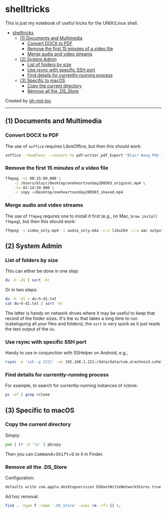 # shelltricks

This is just my notebook of useful tricks for the UNIX/Linux shell.

* [shelltricks](#shelltricks)
   * [(1) Documents and Multimedia](#1-documents-and-multimedia)
      * [Convert DOCX to PDF](#convert-docx-to-pdf)
      * [Remove the first 15 minutes of a video file](#remove-the-first-15-minutes-of-a-video-file)
      * [Merge audio and video streams](#merge-audio-and-video-streams)
   * [(2) System Admin](#2-system-admin)
      * [List of folders by size](#list-of-folders-by-size)
      * [Use rsync with specific SSH port](#use-rsync-with-specific-ssh-port)
      * [Find details for currently-running process](#find-details-for-currently-running-process)
   * [(3) Specific to macOS](#3-specific-to-macos)
      * [Copy the current directory](#copy-the-current-directory)
      * [Remove all the .DS_Store](#remove-all-the-ds_store)

Created by [gh-md-toc](https://github.com/ekalinin/github-markdown-toc)

------

## (1) Documents and Multimedia

### Convert DOCX to PDF

The use of `soffice` requires LibreOffice, but then this should work:

```bash
soffice --headless --convert-to pdf:writer_pdf_Export "Blair Wang PhD Thesis rev03.docx"
```

### Remove the first 15 minutes of a video file

```bash
ffmpeg -ss 00:15:00.000 \
	-i /Users/blair/Desktop/oneheartsunday200503_original.mp4 \
	-to 01:14:50.000 \
	-c copy ~/Desktop/oneheartsunday200503_shaved.mp4
```

### Merge audio and video streams

The use of ``ffmpeg`` requires one to install it first (e.g., on Mac, ``brew install ffmpeg``), but then this should work:

```bash
ffmpeg -i video_only.mp4 -i audio_only.m4a -c:v libx264 -c:a aac output_merged.mp4
```

## (2) System Admin

### List of folders by size

This can either be done in one step:

```bash
du -h -d1 | sort -hr
```

Or in two steps:

```bash
du -h -d1 > du-h-d1.txt
cat du-h-d1.txt | sort -hr
```

The latter is handy on network drives where it may be useful to keep that record of the folder sizes. It's the `du` that takes a long time to run (cataloguing all your files and folders); the `sort` is very quick as it just reads the text output of the `du`.

### Use rsync with specific SSH port

Handy to use in conjunction with SSHelper on Android, e.g.,

```bash
rsync -e 'ssh -p 2222' -av 192.168.1.221:/data/data/com.arachnoid.sshelper/files/home/SDCard/DCIM/Camera/ /Users/blair/Desktop/PhotosFromPhone
```

### Find details for currently-running process

For example, to search for currently-running instances of rclone:

```bash
ps -ef | grep rclone
```

## (3) Specific to macOS

### Copy the current directory

Simply:

```bash
pwd | tr -d '\n' | pbcopy
```

Then you can <kbd>Command</kbd>+<kbd>Shift</kbd>+<kbd>G</kbd> to it in Finder.

### Remove all the .DS_Store

Configuration:

```bash
defaults write com.apple.desktopservices DSDontWriteNetworkStores true
```

Ad hoc removal:

```bash
find . -type f -name '.DS_Store' -exec rm -rfv {} \;
```
